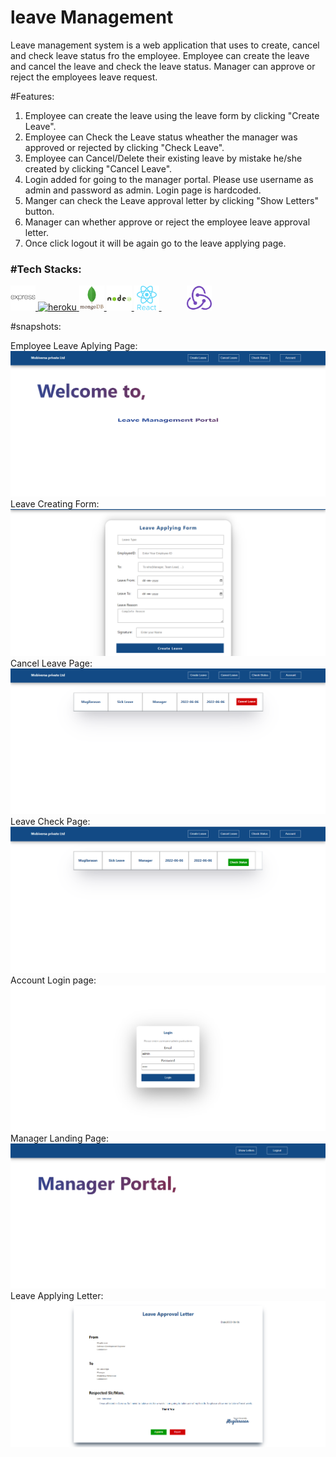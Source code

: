 # leave Management
Leave management system is a web application that uses to create, cancel and check leave status fro the employee. Employee can create the leave and cancel the leave and check the leave status. Manager can approve or reject the employees leave request.

#Features:

   1. Employee can create the leave using the leave form by clicking "Create Leave".
   2. Employee can Check the Leave status wheather the manager was approved or rejected by clicking "Check Leave".
   3. Employee can Cancel/Delete their existing leave by mistake he/she created by clicking "Cancel Leave".
   4. Login added for going to the manager portal. Please use username as admin and password as admin. Login page is hardcoded.
   5. Manger can check the Leave approval letter by clicking "Show Letters" button.
   6. Manager can whether approve or reject the employee leave approval letter.
   7. Once click logout it will be again go to the leave applying page.


<h3 align="left">#Tech Stacks:</h3>
<p align="left">

<a href="https://expressjs.com" target="_blank" rel="noreferrer"> <img src="https://raw.githubusercontent.com/devicons/devicon/master/icons/express/express-original-wordmark.svg" alt="express" width="40" height="40"/> </a> <a href="https://heroku.com" target="_blank" rel="noreferrer"> <img src="https://www.vectorlogo.zone/logos/heroku/heroku-icon.svg" alt="heroku" width="40" height="40"/> </a> <a href="https://www.mongodb.com/" target="_blank" rel="noreferrer"> <img src="https://raw.githubusercontent.com/devicons/devicon/master/icons/mongodb/mongodb-original-wordmark.svg" alt="mongodb" width="40" height="40"/> </a> <a href="https://nodejs.org" target="_blank" rel="noreferrer"> <img src="https://raw.githubusercontent.com/devicons/devicon/master/icons/nodejs/nodejs-original-wordmark.svg" alt="nodejs" width="40" height="40"/> </a> <a href="https://reactjs.org/" target="_blank" rel="noreferrer"> <img src="https://raw.githubusercontent.com/devicons/devicon/master/icons/react/react-original-wordmark.svg" alt="react" width="40" height="40"/> </a>
<a href="https://redux.js.org" target="_blank" rel="noreferrer"> <img style="margin-left:40px" src="https://raw.githubusercontent.com/devicons/devicon/master/icons/redux/redux-original.svg" alt="redux" width="40" height="40"/> </a> 
</p>

#snapshots:

Employee Leave Aplying Page:
![](/Leave/leave1.png)
Leave Creating Form:
![](/Leave/leave2.png)
Cancel Leave Page:
![](/Leave/leave3.png)
Leave Check Page:
![](/Leave/leave4.png)
Account Login page:
![](/Leave/leave5.png)
Manager Landing Page:
![](/Leave/leave6.png)
Leave Applying Letter:
![](/Leave/leave7.png)
